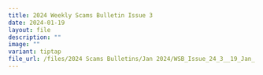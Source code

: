 ```yaml
---
title: 2024 Weekly Scams Bulletin Issue 3
date: 2024-01-19
layout: file
description: ""
image: ""
variant: tiptap
file_url: /files/2024 Scams Bulletins/Jan 2024/WSB_Issue_24_3__19_Jan_.pdf
---
```

